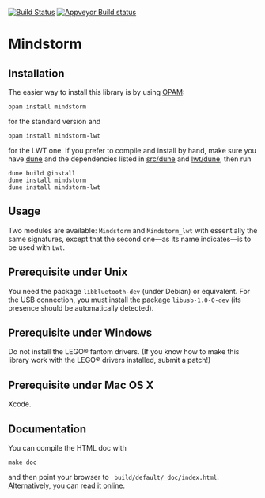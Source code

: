 [![Build Status](https://travis-ci.org/Chris00/ocaml-mindstorm.svg?branch=master)](https://travis-ci.org/Chris00/ocaml-mindstorm)
[![Appveyor Build status](https://ci.appveyor.com/api/projects/status/2kipqhadmm0j3dkj?svg=true)](https://ci.appveyor.com/project/Chris00/ocaml-mindstorm)

Mindstorm
=========

Installation
------------

The easier way to install this library is by using [OPAM][]:

    opam install mindstorm

for the standard version and

    opam install mindstorm-lwt

for the LWT one.  If you prefer to compile and install by hand, make
sure you have [dune][] and the dependencies listed in
[src/dune](src/dune) and [lwt/dune](lwt/dune), then run

    dune build @install
    dune install mindstorm
    dune install mindstorm-lwt

[OPAM]: https://opam.ocaml.org/
[dune]: https://github.com/ocaml/dune


Usage
-----

Two modules are available: `Mindstorm` and `Mindstorm_lwt` with
essentially the same signatures, except that the second one—as its
name indicates—is to be used with `Lwt`.


Prerequisite under Unix
-----------------------

You need the package `libbluetooth-dev` (under Debian) or equivalent.
For the USB connection, you must install the package `libusb-1.0-0-dev`
(its presence should be automatically detected).

Prerequisite under Windows
--------------------------

Do not install the LEGO® fantom drivers.  (If you know how to make
this library work with the LEGO® drivers installed, submit a patch!)

Prerequisite under Mac OS X
---------------------------

Xcode.


Documentation
-------------

You can compile the HTML doc with

    make doc

and then point your browser to `_build/default/_doc/index.html`.
Alternatively, you can
[read it online](https://Chris00.github.io/ocaml-mindstorm/doc/).
